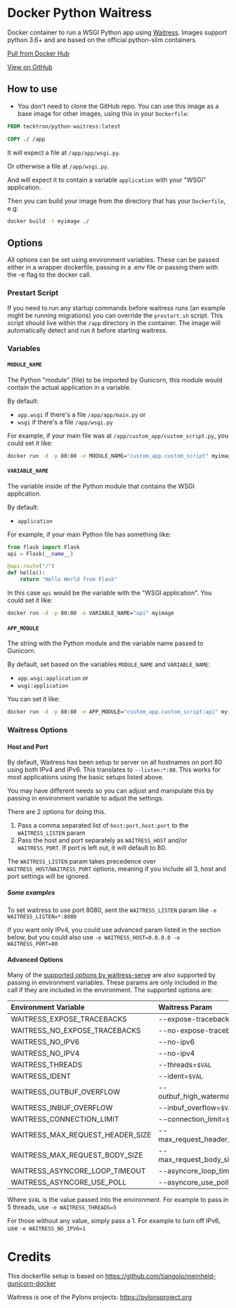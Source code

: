# Docker Python Waitress

Docker container to run a WSGI Python app using
[Waitress](https://docs.pylonsproject.org/projects/waitress/en/stable/index.html). Images support python 3.6+ and are
based on the official python-slim containers.

[Pull from Docker Hub](https://hub.docker.com/r/tecktron/python-waitress/)

[View on GitHub](https://github.com/Tecktron/docker-python-waitress)


## How to use

* You don't need to clone the GitHub repo. You can use this image as a base image for other images, using this in your `Dockerfile`:

```Dockerfile
FROM tecktron/python-waitress:latest

COPY ./ /app
```

It will expect a file at `/app/app/wsgi.py`.

Or otherwise a file at `/app/wsgi.py`.

And will expect it to contain a variable `application` with your "WSGI" application.

Then you can build your image from the directory that has your `Dockerfile`, e.g:

```bash
docker build -t myimage ./
```

## Options

All options can be set using environment variables. These can be passed either in a wrapper dockerfile, passing in a .env file or passing them with the
-e flag to the docker call.

### Prestart Script
If you need to run any startup commands before waitress runs (an example might be running migrations) you can override the `prestart.sh` script. This script should live within the `/app` directory in the container. The image will automatically detect and run it before starting waitress.


### Variables

#### `MODULE_NAME`

The Python "module" (file) to be imported by Gunicorn, this module would contain the actual application in a variable.

By default:

* `app.wsgi` if there's a file `/app/app/main.py` or
* `wsgi` if there's a file `/app/wsgi.py`

For example, if your main file was at `/app/custom_app/custom_script.py`, you could set it like:

```bash
docker run -d -p 80:80 -e MODULE_NAME="custom_app.custom_script" myimage
```

#### `VARIABLE_NAME`

The variable inside of the Python module that contains the WSGI application.

By default:

* `application`

For example, if your main Python file has something like:

```Python
from flask import Flask
api = Flask(__name__)

@api.route("/")
def hello():
    return "Hello World from Flask"
```

In this case `api` would be the variable with the "WSGI application". You could set it like:

```bash
docker run -d -p 80:80 -e VARIABLE_NAME="api" myimage
```

#### `APP_MODULE`

The string with the Python module and the variable name passed to Gunicorn.

By default, set based on the variables `MODULE_NAME` and `VARIABLE_NAME`:

* `app.wsgi:application` or
* `wsgi:application`

You can set it like:

```bash
docker run -d -p 80:80 -e APP_MODULE="custom_app.custom_script:api" myimage
```

### Waitress Options

#### Host and Port
By default, Waitress has been setup to server on all hostnames on port 80 using both IPv4 and IPv6. This translates to `--listen:*:80`. This works for most applications using the basic setups listed above.

You may have different needs so you can adjust and manipulate this by passing in environment variable to adjust the settings.

There are 2 options for doing this.
1. Pass a comma separated list of `host:port,host:port` to the `WAITRESS_LISTEN` param
2. Pass the host and port separately as `WAITRESS_HOST` and/or `WAITRESS_PORT`. If port is left out, it will default to 80.

The `WAITRESS_LISTEN` param takes precedence over `WAITRESS_HOST`/`WAITRESS_PORT` options, meaning if you include all 3, host and port settings will be ignored.

##### Some examples

To set waitress to use port 8080, sent the `WAITRESS_LISTEN` param like `-e WAITRESS_LISTEN=*:8080`

If you want only IPv4, you could use advanced param listed in the section below, but you could also use `-e WAITRESS_HOST=0.0.0.0 -e WAITRESS_PORT=80`


#### Advanced Options

Many of the
[supported options by waitress-serve](https://docs.pylonsproject.org/projects/waitress/en/stable/runner.html#invocation)
are also supported by passing in environment variables. These params are only included in the call if they are included
in the environment. The supported options are:

| Environment Variable             | Waitress Param                   |
|:---------------------------------|:---------------------------------|
| WAITRESS_EXPOSE_TRACEBACKS       | --expose-tracebacks              |
| WAITRESS_NO_EXPOSE_TRACEBACKS    | --no-expose-tracebacks           |
| WAITRESS_NO_IPV6                 | --no-ipv6                        |
| WAITRESS_NO_IPV4                 | --no-ipv4                        |
| WAITRESS_THREADS                 | --threads=`$VAL`                 |
| WAITRESS_IDENT                   | --ident=`$VAL`                   |
| WAITRESS_OUTBUF_OVERFLOW         | --outbuf_high_watermark=`$VAL`   |
| WAITRESS_INBUF_OVERFLOW          | --inbuf_overflow=`$VAL`          |
| WAITRESS_CONNECTION_LIMIT        | --connection_limit=`$VAL`        |
| WAITRESS_MAX_REQUEST_HEADER_SIZE | --max_request_header_size=`$VAL` |
| WAITRESS_MAX_REQUEST_BODY_SIZE   | --max_request_body_size=`$VAL`   |
| WAITRESS_ASYNCORE_LOOP_TIMEOUT   | --asyncore_loop_timeout=`$VAL`   |
| WAITRESS_ASYNCORE_USE_POLL       | --asyncore_use_poll=`$VAL`       |

Where `$VAL` is the value passed into the environment.
For example to pass in 5 threads, use `-e WAITRESS_THREADS=5`

For those without any value, simply pass a 1.
For example to turn off IPv6, use `-e WAITRESS_NO_IPV6=1`

# Credits
This dockerfile setup is based on https://github.com/tiangolo/meinheld-gunicorn-docker

Waitress is one of the Pylons projects: https://pylonsproject.org
